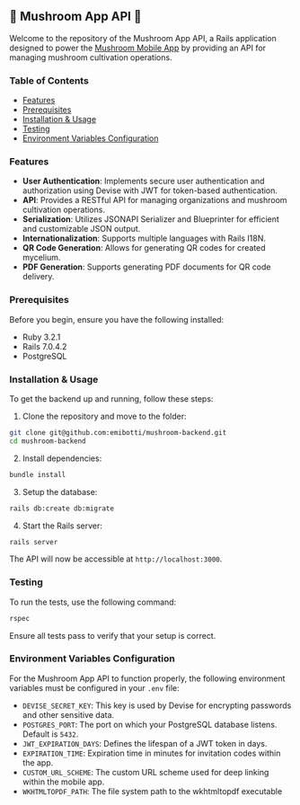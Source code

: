 ## 🍄 Mushroom App API 🍄

Welcome to the repository of the Mushroom App API, a Rails application designed to power the [Mushroom Mobile App](https://github.com/emibotti/mushroom-mobile) by providing an API for managing mushroom cultivation operations.

### Table of Contents

- [Features](#features)
- [Prerequisites](#prerequisites)
- [Installation & Usage](#installation--usage)
- [Testing](#testing)
- [Environment Variables Configuration](#environment-variables-configuration)

### Features

- **User Authentication**: Implements secure user authentication and authorization using Devise with JWT for token-based authentication.
- **API**: Provides a RESTful API for managing organizations and mushroom cultivation operations.
- **Serialization**: Utilizes JSONAPI Serializer and Blueprinter for efficient and customizable JSON output.
- **Internationalization**: Supports multiple languages with Rails I18N.
- **QR Code Generation**: Allows for generating QR codes for created mycelium.
- **PDF Generation**: Supports generating PDF documents for QR code delivery.

### Prerequisites

Before you begin, ensure you have the following installed:

- Ruby 3.2.1
- Rails 7.0.4.2
- PostgreSQL

### Installation & Usage

To get the backend up and running, follow these steps:

1. Clone the repository and move to the folder:

```bash
git clone git@github.com:emibotti/mushroom-backend.git
cd mushroom-backend
```

2. Install dependencies:

```bash
bundle install
```

3. Setup the database:

```bash
rails db:create db:migrate
```

4. Start the Rails server:

```bash
rails server
```

The API will now be accessible at `http://localhost:3000`.

### Testing

To run the tests, use the following command:

```bash
rspec
```

Ensure all tests pass to verify that your setup is correct.

### Environment Variables Configuration

For the Mushroom App API to function properly, the following environment variables must be configured in your `.env` file:

- `DEVISE_SECRET_KEY`: This key is used by Devise for encrypting passwords and other sensitive data.
- `POSTGRES_PORT`: The port on which your PostgreSQL database listens. Default is `5432`.
- `JWT_EXPIRATION_DAYS`: Defines the lifespan of a JWT token in days.
- `EXPIRATION_TIME`: Expiration time in minutes for invitation codes within the app.
- `CUSTOM_URL_SCHEME`: The custom URL scheme used for deep linking within the mobile app.
- `WKHTMLTOPDF_PATH`: The file system path to the wkhtmltopdf executable